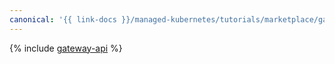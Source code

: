```yaml
---
canonical: '{{ link-docs }}/managed-kubernetes/tutorials/marketplace/gateway-api'
---
```


{% include [gateway-api](../../_tutorials/k8s/gateway-api.md) %}